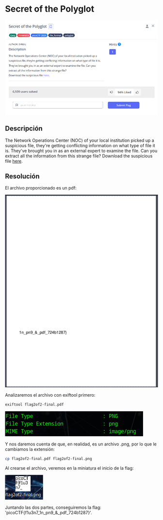 # Secret of the Polyglot
![Descripcion del CTF](img/description.png)

## Descripción
The Network Operations Center (NOC) of your local institution picked up a suspicious file, they're getting conflicting information on what type of file it is. They've brought you in as an external expert to examine the file. Can you extract all the information from this strange file? Download the suspicious file [here](https://artifacts.picoctf.net/c_titan/97/flag2of2-final.pdf).

## Resolución
El archivo proporcionado es un pdf:

![PDF](img/1.png)

Analizaremos el archivo con exiftool primero:

```bash
exiftool flag2of2-final.pdf 
```

![Consola](img/2.png)

Y nos daremos cuenta de que, en realidad, es un archivo .png, por lo que le cambiamos la extensión:

```bash
cp flag2of2-final.pdf flag2of2-final.png
```

Al crearse el archivo, veremos en la miniatura el inicio de la flag:

![Miniatura](img/3.png)

Juntando las dos partes, conseguiremos la flag: 'picoCTF{f1u3n7_1n_pn9_&_pdf_724b1287}'.